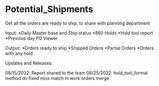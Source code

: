 # Potential_Shipments

Get all the orders are ready to ship, to share with planning department

Input:
*Daily Master base and Ship status
*860 Holds
*Hold tool report
*Previous day PO Viewer

Output:
*Orders ready to ship
*Shipped Orders
*Partial Orders
*Orders with any hold

Updates and Releases:

08/15/2022: Report shared to the team
08/25/2022: hold_tool_format method do fixed miss match in work orders merge
